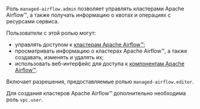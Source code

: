 Роль `managed-airflow.admin` позволяет управлять кластерами Apache Airflow™, а также получать информацию о квотах и операциях с ресурсами сервиса.

Пользователи с этой ролью могут:
* управлять доступом к [кластерам Apache Airflow™](../../managed-airflow/concepts/index.md#cluster);
* просматривать информацию о кластерах Apache Airflow™, а также создавать, изменять и удалять их;
* использовать веб-интерфейс для доступа к [компонентам Apache Airflow™](../../managed-airflow/concepts/index.md#components).

Включает разрешения, предоставляемые ролью `managed-airflow.editor`.

Для создания кластеров Apache Airflow™ дополнительно необходима роль `vpc.user`.